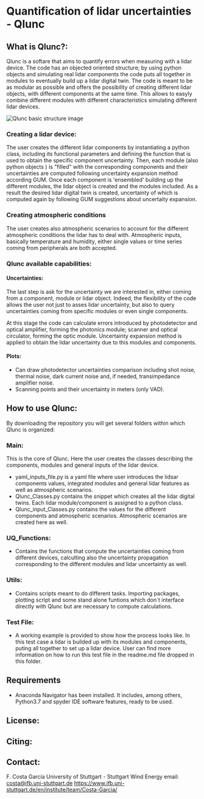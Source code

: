 # **Quantification of lidar uncertainties - Qlunc**

## What is Qlunc?:
Qlunc is a softare that aims to quantify errors when measuring with a lidar device. The code has an objected oriented structure; by using python objects and simulating real lidar components the code puts all together in modules to eventually build up a lidar digital twin. The code is meant to be as modular as possible and offers the possibility of creating different lidar objects, with different components at the same time. This allows to easyly combine different modules with different characteristics simulating different lidar devices.

![Qlunc basic structure image](https://github.com/PacoCosta/Qlunc/blob/e9c261303cc0e8b7c534d6989524624772b3820e/Pictures_repo_/Capture.PNG)

### Creating a lidar device:

The user creates the different lidar components by instantiating a python class, including its functional parameters and defining the function that is used to obtain the specific component uncertainty. Then, each module (also python objects ) is "filled" with the corresponding components and their uncertainties are computed following uncertainty expansion method according GUM. Once each component is 'ensembled' building up the different modules, the lidar object is created and the modules included. As a result the desired lidar digital twin is created, uncertainty of which is computed again by following GUM suggestions about uncertaity expansion.

### Creating atmospheric conditions
The user creates also atmospheric scenarios to account for the different atmospheric conditions the lidar has to deal with. Atmospheric inputs, basically temperature 
and humidity, either single values or time series coming from peripherals are both accepted.

### Qlunc available capabilities:

#### Uncertainties:
The last step is ask for the uncertainty we are interested in, either coming from a component, module or lidar object. Indeed, the flexibility of the code allows the 
user not just to asses lidar uncertainty,  but also to query uncertainties coming from specific modules or even single components.

At this stage the code can calculate errors introduced by photodetector and optical amplifier, forming the photonics module; scanner and optical circulator, forming the optic module. Uncertainty expansion method is applied to obtain the lidar uncertainty due to this modules and components.

#### Plots: 
 - Can draw photodetector uncertainties comparison including shot noise, thermal noise, dark current noise and, if needed, transimpedance amplifier noise.
 - Scanning points and their uncertainty in meters (only VAD).

## How to use Qlunc:
By downloading the repository you will get several folders within which Qlunc is organized:
### Main:
This is the core of Qlunc. Here the user creates the classes describing the components, modules and general inputs of the lidar device.
 - yaml_inputs_file.py is a yaml file where user introduces the lidsar components values, integrated modules and general lidar features as well as atmospheric scenarios.
 - Qlunc_Classes.py contains the snippet which creates all the lidar digital twins. Each lidar module/component is assigned to a python class.
 - Qlunc_input_Classes.py contains the values for the different components and atmospheric scenarios. Atmospheric scenarios are created here as well.
### UQ_Functions: 
 - Contains the functions that compute the uncertainties coming from different devices, calculting also the uncertainty propagation corresponding to the different      modules and lidar uncertainty as well.
### Utils:
 - Contains scripts meant to do different tasks. Importing packages, plotting script and some stand alone funtions which don´t interface directly with Qlunc but are necessary to compute calculations.
###  Test File:
 - A working example is provided to show how the process looks like. In this test case a lidar is builded up with its modules and components, puting all together to set up a lidar device. User can find more information on how to run this test file in the readme.md file dropped in this folder.

## Requirements
 - Anaconda Navigator has been installed. It includes, among others, Python3.7 and spyder IDE software features, ready to be used. 
 
## License:

## Citing:

## Contact:

F. Costa García 
University of Stuttgart - Stuttgart Wind Energy
email: costa@ifb.uni-stuttgart.de
https://www.ifb.uni-stuttgart.de/en/institute/team/Costa-Garcia/

 

